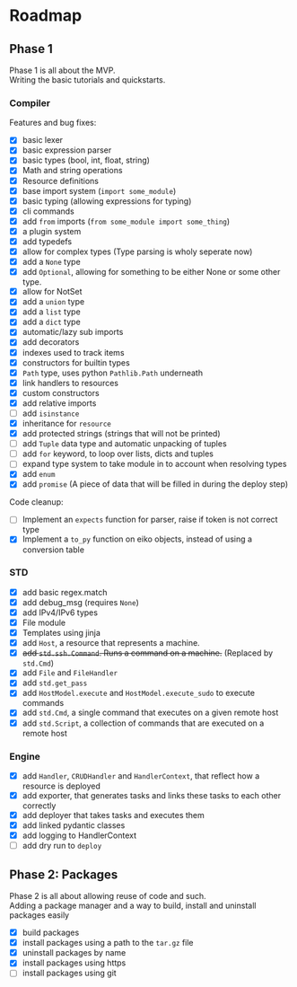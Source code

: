 # Roadmap

## Phase 1

Phase 1 is all about the MVP.  
Writing the basic tutorials and quickstarts.  

### Compiler

Features and bug fixes:

- [x] basic lexer
- [x] basic expression parser
- [x] basic types (bool, int, float, string)
- [x] Math and string operations
- [x] Resource definitions
- [x] base import system (`import some_module`)
- [x] basic typing (allowing expressions for typing)
- [x] cli commands
- [x] add `from` imports (`from some_module import some_thing`)
- [x] a plugin system
- [x] add typedefs
- [x] allow for complex types (Type parsing is wholy seperate now)
- [x] add a `None` type
- [x] add `Optional`, allowing for something to be either None or some other type.
- [x] allow for NotSet
- [x] add a `union` type
- [x] add a `list` type
- [x] add a `dict` type
- [x] automatic/lazy sub imports
- [x] add decorators
- [x] indexes used to track items
- [x] constructors for builtin types
- [x] `Path` type, uses python `Pathlib.Path` underneath
- [x] link handlers to resources
- [x] custom constructors
- [x] add relative imports
- [ ] add `isinstance`
- [x] inheritance for `resource`
- [x] add protected strings (strings that will not be printed)
- [ ] add `Tuple` data type and automatic unpacking of tuples
- [ ] add `for` keyword, to loop over lists, dicts and tuples
- [ ] expand type system to take module in to account when resolving types
- [x] add `enum`
- [x] add `promise` (A piece of data that will be filled in during the deploy step)

Code cleanup:

- [ ] Implement an `expects` function for parser, raise if token is not correct type
- [x] Implement a `to_py` function on eiko objects, instead of using a conversion table

### STD

- [x] add basic regex.match
- [x] add debug_msg (requires `None`)
- [x] add IPv4/IPv6 types
- [x] File module
- [x] Templates using jinja
- [x] add `Host`, a resource that represents a machine.
- [x] ~~add `std.ssh.Command`. Runs a command on a machine.~~ (Replaced by `std.Cmd`)
- [x] add `File` and `FileHandler`
- [x] add `std.get_pass`
- [x] add `HostModel.execute` and `HostModel.execute_sudo` to execute commands
- [x] add `std.Cmd`, a single command that executes on a given remote host
- [x] add `std.Script`, a collection of commands that are executed on a remote host

### Engine

- [x] add `Handler`, `CRUDHandler` and `HandlerContext`, that reflect how a resource is deployed
- [x] add exporter, that generates tasks and links these tasks to each other correctly
- [x] add deployer that takes tasks and executes them
- [x] add linked pydantic classes
- [x] add logging to HandlerContext
- [ ] add dry run to `deploy`

## Phase 2: Packages

Phase 2 is all about allowing reuse of code and such.  
Adding a package manager and a way to build, install and uninstall packages easily

- [x] build packages
- [x] install packages using a path to the `tar.gz` file
- [x] uninstall packages by name
- [x] install packages using https
- [ ] install packages using git
